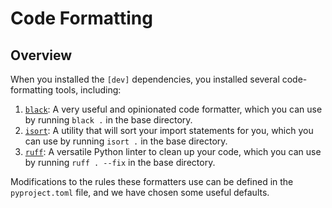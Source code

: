 # Code Formatting

## Overview

When you installed the `[dev]` dependencies, you installed several code-formatting tools, including:

1. [`black`](https://black.readthedocs.io/en/stable/): A very useful and opinionated code formatter, which you can use by running `black .` in the base directory.
2. [`isort`](https://pycqa.github.io/isort/): A utility that will sort your import statements for you, which you can use by running `isort .` in the base directory.
3. [`ruff`](https://docs.astral.sh/ruff/): A versatile Python linter to clean up your code, which you can use by running `ruff . --fix` in the base directory.

Modifications to the rules these formatters use can be defined in the `pyproject.toml` file, and we have chosen some useful defaults.
